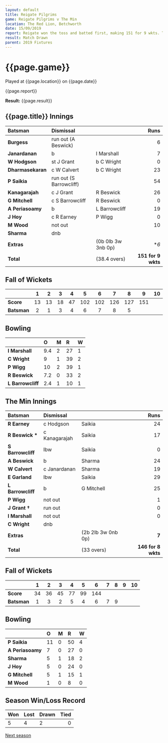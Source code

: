 ```yaml
---
layout: default
title: Reigate Pilgrims
game: Reigate Pilgrims v The Min
location: The Red Lion, Betchworth
date: 15/09/2019
report: Reigate won the toss and batted first, making 151 for 9 wkts. The Min replied with 146 for 8 wkts before time ran out. 
result: Match Drawn
parent: 2019 Fixtures
---
```


# {{page.game}}

Played at {{page.location}} on {{page.date}}

{{page.report}}

**Result:** {{page.result}}

## {{page.title}} Innings

| Batsman | Dismissal |  | Runs |
|:---|:---|---|---:|
| **Burgess** | run out (A Beswick) |  | 6 |
| **Janardanan** | b | I Marshall | 7 |
| **W Hodgson** | st J Grant | b C Wright | 0 |
| **Dharmasekaran** | c W Calvert | b C Wright | 23 |
| **P Saikia** | run out  (S Barrowcliff) | | 54 |
| **Kanagarajah** | c J Grant | R Beswick | 26 |
| **G Mitchell** | c S Barrowcliff | R Beswick | 0 |
| **A Periasoamy** | b | L Barrowcliff | 19 |
| **J Hoy** | c R Earney | P Wigg | 0 |
| **M Wood** | not out | | 10 |
| **Sharma** | dnb |  |  |
| **Extras** | | (0b 0lb 3w 3nb 0p) | **6* |
| **Total** | | (38.4 overs) | **151 for 9 wkts** |

## Fall of Wickets

| | 1 | 2 | 3 | 4 | 5 | 6 | 7 | 8 | 9 | 10 |
|---|:---:|:---:|:---:|:---:|:---:|:---:|:---:|:---:|:---:|:---:|
| **Score** | 13 | 13 | 18 | 47 | 102 | 102 | 126 | 127 | 151 |  |
| **Batsman** | 2 | 1 | 3 | 4 | 6 | 7 | 8 | 5 |  |

## Bowling

| | O | M | R | W |
|---|:---|:---|:---|:---|
| **I Marshall** | 9.4 | 2 | 27 | 1 |
| **C Wright** | 9 | 1 | 39 | 2 |
| **P Wigg** | 10 | 2 | 39 | 1 |
| **R Beswick** | 7.2 | 0 | 33 | 2 |
| **L Barrowcliff** | 2.4 | 1 | 10 | 1 |

## The Min Innings

| Batsman | Dismissal |  | Runs |
|:---|:---|---|---:|
| **R Earney** | c Hodgson | Saikia | 24 |
| **R Beswick &#42;** | c Kanagarajah | Saikia | 17 |
| **S Barrowcliff** | lbw | Saikia | 0 |
| **A Beswick** | b | Sharma | 24 |
| **W Calvert** | c Janardanan | Sharma | 19 |
| **E Garland** | lbw | Saikia | 29 |
| **L Barrowcliff** | b | G Mitchell | 25 |
| **P Wigg** | not out |   | 1 |
| **J Grant &#8224;** | run out | | 0 |
| **I Marshall** | not out | | 0 |
| **C Wright** | dnb | | |
| **Extras** | | (2b 2lb 3w 0nb 0p) | **7** |
| **Total** | | (33 overs) | **146 for 8 wkts** |

## Fall of Wickets

| | 1 | 2 | 3 | 4 | 5 | 6 | 7 | 8 | 9 | 10 |
|---|:---:|:---:|:---:|:---:|:---:|:---:|:---:|:---:|:---:|:---:|
| **Score** | 34 | 36 | 45 | 77 | 99 | 144 |  |  |  |  |
| **Batsman** | 1 | 3 | 2 | 5 | 4 | 6 | 7 | 9 |  |  |

## Bowling

| | O | M | R | W |
|---|:---|:---|:---|:---|
| **P Saikia** | 11 | 0 | 50 | 4 |
| **A Periasoamy** | 7 | 0 | 27 | 0 |
| **Sharma** | 5 | 1 | 18 | 2 |
| **J Hoy** | 5 | 0 | 24 | 0 |
| **G Mitchell** | 5 | 1 | 15 | 1 |
| **M Wood** | 1 | 0 | 8 | 0 |

## Season Win/Loss Record

| Won | Lost | Drawn | Tied |
|:---|:---|:---|---:|
| 5 | 4 | 2 | 0 |

[Next season](../2020)